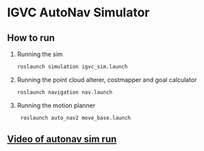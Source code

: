 # IGVC AutoNav Simulator

## How to run

1. Running the sim
    ```bash
    roslaunch simulation igvc_sim.launch
    ```
2. Running the point cloud alterer, costmapper and goal calculator
    ```bash
    roslaunch navigation nav.launch
    ```
3. Running the motion planner
   ```bash
    roslaunch auto_nav2 move_base.launch
    ```

## [Video of autonav sim run](https://drive.google.com/file/d/1GMyDu3V81FsugVNzAKV4hBZ7PlW4KRAI/view?usp=drive_link)
